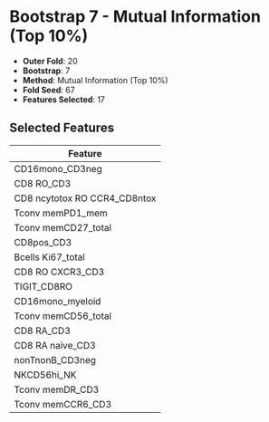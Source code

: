 # Bootstrap 7 - Mutual Information (Top 10%)

- **Outer Fold**: 20
- **Bootstrap**: 7
- **Method**: Mutual Information (Top 10%)
- **Fold Seed**: 67
- **Features Selected**: 17

## Selected Features

| Feature |
|---------|
| CD16mono_CD3neg |
| CD8 RO_CD3 |
| CD8 ncytotox RO CCR4_CD8ntox |
| Tconv memPD1_mem |
| Tconv memCD27_total |
| CD8pos_CD3 |
| Bcells Ki67_total |
| CD8 RO CXCR3_CD3 |
| TIGIT_CD8RO |
| CD16mono_myeloid |
| Tconv memCD56_total |
| CD8 RA_CD3 |
| CD8 RA naive_CD3 |
| nonTnonB_CD3neg |
| NKCD56hi_NK |
| Tconv memDR_CD3 |
| Tconv memCCR6_CD3 |
